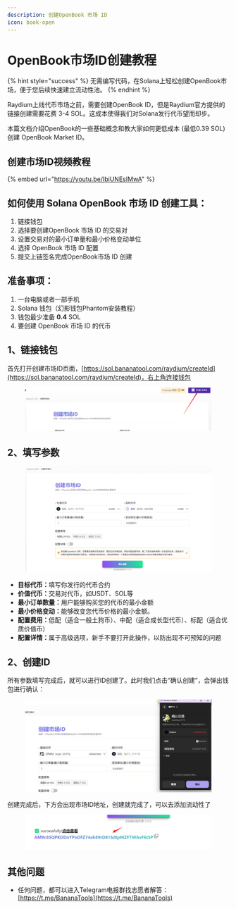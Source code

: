 ```yaml
---
description: 创建OpenBook 市场 ID
icon: book-open
---
```


# OpenBook市场ID创建教程

{% hint style="success" %}
无需编写代码，在Solana上轻松创建OpenBook市场，便于您后续快速建立流动性池。
{% endhint %}

Raydium上线代币市场之前，需要创建OpenBook ID，但是Raydium官方提供的链接创建需要花费 3-4 SOL。这成本使得我们对Solana发行代币望而却步。

本篇文档介绍OpenBook的一些基础概念和教大家如何更低成本 (最低0.39 SOL) 创建 OpenBook Market ID。

## **创建市场ID视频教程**

{% embed url="https://youtu.be/IbiUNEsIMwA" %}

## **如何使用 Solana OpenBook 市场 ID 创建工具：** <a href="#ru-he-shi-yong-solana-dong-jie-zhang-hu-gong-ju" id="ru-he-shi-yong-solana-dong-jie-zhang-hu-gong-ju"></a>

1. 链接钱包
2. 选择要创建OpenBook 市场 ID 的交易对
3. 设置交易对的最小订单量和最小价格变动单位
4. 选择 OpenBook 市场 ID 配置
5. 提交上链签名完成OpenBook市场 ID 创建

## **准备事项：** <a href="#zhun-bei-shi-xiang" id="zhun-bei-shi-xiang"></a>

1. 一台电脑或者一部手机
2. Solana 钱包（幻影钱包Phantom安装教程）
3. 钱包最少准备 **0.4** SOL
4. 要创建 OpenBook 市场 ID 的代币

## **1、链接钱包** <a href="#id-1.-lian-jie-qian-bao" id="id-1.-lian-jie-qian-bao"></a>

首先打开创建市场ID页面，[https://sol.bananatool.com/raydium/createId](https://sol.bananatool.com/raydium/createId)，右上角连接钱包

<figure><img src="../.gitbook/assets/image (31).png" alt=""><figcaption></figcaption></figure>

## **2、填写参数**

<figure><img src="../.gitbook/assets/image (32).png" alt=""><figcaption></figcaption></figure>

* **目标代币：**&#x586B;写你发行的代币合约
* **价值代币：**&#x4EA4;易对代币，如USDT、SOL等
* **最小订单数量：**&#x7528;户能够购买您的代币的最小金额
* **最小价格变动：**&#x80FD;够改变您代币价格的最小金额。
* **配置费用：**&#x4F4E;配（适合一般土狗币）、中配（适合成长型代币）、标配（适合优质价值币）
* **配置详情：**&#x5C5E;于高级选项，新手不要打开此操作，以防出现不可预知的问题

## **2、创建ID**

所有参数填写完成后，就可以进行ID创建了。此时我们点击“确认创建”，会弹出钱包进行确认：

<figure><img src="../.gitbook/assets/image (33).png" alt=""><figcaption></figcaption></figure>

创建完成后，下方会出现市场ID地址，创建就完成了，可以去添加流动性了

<figure><img src="../.gitbook/assets/image (34).png" alt=""><figcaption></figcaption></figure>

## **其他问题**

* 任何问题，都可以进入Telegram电报群找志愿者解答： [https://t.me/BananaTools](https://t.me/BananaTools)
